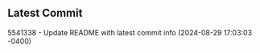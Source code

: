 
## Latest Commit
5541338 - Update README with latest commit info (2024-08-29 17:03:03 -0400) <Yunxi-Zhou>
